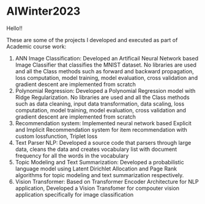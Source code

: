 # AIWinter2023

Hello!!

These are some of the projects I developed and executed as part of Academic course work:

1. ANN Image Classification: Developed an Artificail Neural Network based Image Classifier that classifies the MNIST dataset. No libraries are used and all the Class methods such as forward and backward propagation, loss computation, model training, model evaluation, cross validation and gradient descent are implemented from scratch
2. Polynomial Regression: Developed a Polynomial Regression model with Ridge Regularization. No libraries are used and all the Class methods such as data cleaning, input data transformation, data scaling, loss computation, model training, model evaluation, cross validation and gradient descent are implemented from scratch
3. Recommendation system: Implemented neural network based Explicit and Implicit Recommendation system for item recommendation with custom lossfunction, Triplet loss
4. Text Parser NLP: Developed a source code that parsers through large data, cleans the data and creates vocabulary list with document frequency for all the words in the vocabulary
5. Topic Modeling and Text Summarization: Developed a probabilistic language model using Latent Dirichlet Allocation and Page Rank algorithms for topic modeling and text summarization respectively.
6. Vision Transformer: Based on Transformer Encoder Architecture for NLP application, Developed a Vision Transfomer for compouter vision application specifically for image classification 
